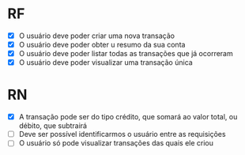 # RF 

- [x] O usuário deve poder criar uma nova transação
- [x] O usuário deve poder obter u resumo da sua conta
- [x] O usuário deve poder listar todas as transações que já ocorreram
- [x] O usuário deve poder visualizar uma transação única

# RN

- [x] A transação pode ser do tipo crédito, que somará ao valor total, ou débito, que subtrairá
- [ ] Deve ser possível identificarmos o usuário entre as requisições
- [ ] O usuário só pode visualizar transações das quais ele criou